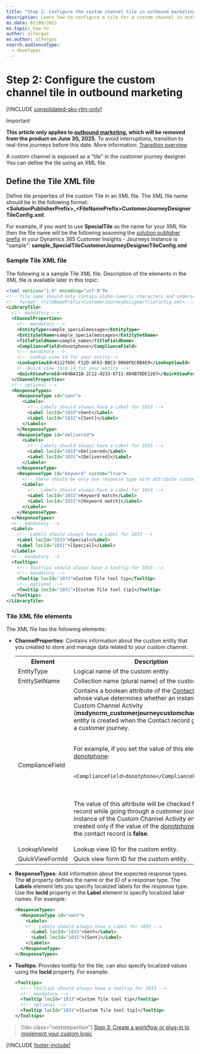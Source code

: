 ```yaml
---
title: "Step 2: Configure the custom channel tile in outbound marketing"
description: Learn how to configure a tile for a custom channel in outbound marketing.
ms.date: 02/09/2022
ms.topic: how-to
author: alfergus
ms.author: alfergus
search.audienceType: 
  - developer
---
```


# Step 2: Configure the custom channel tile in outbound marketing

[!INCLUDE [consolidated-sku-rtm-only](.././includes/consolidated-sku-rtm-only.md)]

> [!IMPORTANT]
> **This article only applies to [outbound marketing](user-guide.md), which will be removed from the product on June 30, 2025.** To avoid interruptions, transition to real-time journeys before this date. More information: [Transition overview](transition-overview.md)

A custom channel is exposed as a “tile” in the customer journey designer. You can define the tile using an XML file.

## Define the Tile XML file

Define tile properties of the custom Tile in an XML file. The XML file name should be in the following format: **\<SolutionPublisherPrefix>_\<FileNamePrefix>CustomerJourneyDesignerTileConfig.xml**.

For example, if you want to use **SpecialTile** as the name for your XML file then the file name will be the following assuming the [solution publisher prefix](/powerapps/maker/common-data-service/change-solution-publisher-prefix) in your Dynamics 365 Customer Insights - Journeys instance is "sample": **sample_SpecialTileCustomerJourneyDesignerTileConfig.xml**

### Sample Tile XML file

The following is a sample Tile XML file. Description of the elements in the XML file is available later in this topic:

```xml
<?xml version="1.0" encoding="utf-8"?>
<!-- file name should only contain alpha-numeric characters and underscore -->
<!-- format: <fileNamePrefix>CustomerJourneyDesignerTileConfig.xml> -->
<LibraryTile>
  <!-- mandatory -->
  <ChannelProperties>
    <!-- mandatory -->
    <EntityType>sample_specialmessage</EntityType>
    <EntitySetName>sample_specialmessages</EntitySetName>
    <TitleFieldName>sample_name</TitleFieldName>
    <ComplianceField>donotphone</ComplianceField>
    <!-- mandatory -->
    <!-- Lookup view id for your entity-->
    <LookupViewId>4112769C-F12D-4F63-B8C3-9068FECBB4E9</LookupViewId>
    <!--Quick view form id for your entity -->
    <QuickViewFormId>404BA31B-2C12-4233-8711-804B78DE1267</QuickViewFormId>
  </ChannelProperties>
  <!-- optional -->
  <ResponseTypes>
    <ResponseType id="sent">
      <Labels>
        <!-- Labels should always have a Label for 1033 -->
        <Label locId="1033">Sent</Label>
        <Label locId="1031">[Sent]</Label>
      </Labels>
    </ResponseType>
    <ResponseType id="delivered">
      <Labels>
        <!-- Labels should always have a Label for 1033 -->
        <Label locId="1033">Delivered</Label>
        <Label locId="1031">[Delivered]</Label>
      </Labels>
    </ResponseType>
    <ResponseType id="keyword" custom="True">
      <!-- there should be only one response type with attribute custom=true -->
      <Labels>
        <!-- Labels should always have a Label for 1033 -->
        <Label locId="1033">Keyword match</Label>
        <Label locId="1031">[Keyword match]</Label>
      </Labels>
    </ResponseType>
  </ResponseTypes>
  <!-- mandatory -->
  <Labels>
    <!-- Labels should always have a Label for 1033 -->
    <Label locId="1033">Special</Label>
    <Label locId="1031">[Special]</Label>
  </Labels>
  <!-- mandatory -->
  <Tooltips>
    <!-- Tooltips should always have a tooltip for 1033 -->
    <!-- mandatory -->
    <Tooltip locId="1033">Custom Tile tool tip</Tooltip>
    <!-- optional -->
    <Tooltip locId="1031">[Custom Tile tool tip]</Tooltip>
  </Tooltips>
</LibraryTile>
```

### Tile XML file elements

The XML file has the following elements:

- **ChannelProperties**: Contains information about the custom entity that you created to store and manage data related to your custom channel.

    <table>
    <tr>
    <th>Element</th>
    <th>Description</th>
    </tr>
    <tr>
    <td>EntityType</td>
    <td>Logical name of the custom entity.</td>
    </tr>
    <tr>
    <td>EntitySetName</td>
    <td>Collection name (plural name) of the custom entity.</td>
    </tr>
    <tr>
    <td>ComplianceField</td>
    <td>Contains a boolean attribute of the <a href="/dynamics365/customerengagement/on-premises/developer/entities/contact" data-raw-source="[Contact](/powerapps/developer/common-data-service/reference/entities/contact)">Contact</a> entity whose value determines whether an instance of the Custom Channel Activity (<b>msdyncrm_customerjourneycustomchannelactivity</b>) entity is created when the Contact record goes through a customer journey.<br/><br/>
    
    For example, if you set the value of this element to <a href="/powerapps/developer/common-data-service/reference/entities/contact#BKMK_DoNotPhone" data-raw-source="[donotphone](/powerapps/developer/common-data-service/reference/entities/contact#BKMK_DoNotPhone)">donotphone</a>:<br/><br/>

    <code>&lt;ComplianceField&gt;donotphone&lt;/ComplianceField&gt;</code>
 
    <br/><br/>The value of this attribute will be checked for a Contact record while going through a customer journey and an instance of the Custom Channel Activity entity will be created only if the value of the <a href="/powerapps/developer/common-data-service/reference/entities/contact#BKMK_DoNotPhone" data-raw-source="[donotphone](/powerapps/developer/common-data-service/reference/entities/contact#BKMK_DoNotPhone)">donotphone</a> attribute for the contact record is <b>false</b>.
    </td>
    </tr>
    <tr>
    <td>LookupViewId</td>
    <td>Lookup view ID for the custom entity.</td>
    </tr>
    <tr>
    <td>QuickViewFormId</td>
    <td>Quick view form ID for the custom entity.</td>
    </tr>
    </table>

- **ResponseTypes**: Add information about the expected response types. The **id** property defines the name or the ID of a response type. The **Labels** element lets you specify localized labels for the response type. Use the **locId** property in the **Label** element to specify localized label names. For example:

    ```xml
    <ResponseTypes>
      <ResponseType id="sent">
        <Labels>
        <!-- Labels should always have a Label for 1033 -->
          <Label locId="1033">Sent</Label>
          <Label locId="1031">[Sent]</Label>
        </Labels>
      </ResponseType>
    </ResponseTypes>    
    ```
- **Tooltips**: Provides tooltip for the tile; can also specify localized values using the **locId** property. For example:

    ```xml
    <Tooltips>
      <!-- Tooltips should always have a tooltip for 1033 -->
      <!-- mandatory -->
      <Tooltip locId="1033">Custom Tile tool tip</Tooltip>
      <!-- optional -->
      <Tooltip locId="1031">[Custom Tile tool tip]</Tooltip>
    </Tooltips>
    ```

> [!div class="nextstepaction"]
> [Step 3: Create a workflow or plug-in to implement your custom logic](create-workflow-plugin-custom-channel.md)

[!INCLUDE [footer-include](.././includes/footer-banner.md)]
